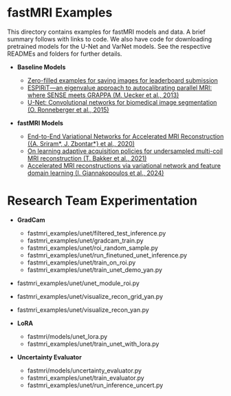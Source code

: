 # fastMRI Examples

This directory contains examples for fastMRI models and data. A brief summary
follows with links to code. We also have code for downloading pretrained models
for the U-Net and VarNet models. See the respective READMEs and folders for
further details.

* **Baseline Models**

  * [Zero-filled examples for saving images for leaderboard submission](zero_filled/)
  * [ESPIRiT—an eigenvalue approach to autocalibrating parallel MRI: where SENSE meets GRAPPA (M. Uecker et al., 2013)](cs/)
  * [U-Net: Convolutional networks for biomedical image segmentation (O. Ronneberger et al., 2015)](unet/)

* **fastMRI Models**

  * [End-to-End Variational Networks for Accelerated MRI Reconstruction ({A. Sriram*, J. Zbontar*} et al., 2020)](varnet/)
  * [On learning adaptive acquisition policies for undersampled multi-coil MRI reconstruction (T. Bakker et al., 2021)](adaptive_varnet/)
  * [Accelerated MRI reconstructions via variational network and feature domain learning (I. Giannakopoulos et al., 2024)](feature_varnet/)

# Research Team Experimentation 

* **GradCam**
   * fastmri_examples/unet/filtered_test_inference.py
  * fastmri_examples/unet/gradcam_train.py
  * fastmri_examples/unet/roi_random_sample.py
  * fastmri_examples/unet/run_finetuned_unet_inference.py
  * fastmri_examples/unet/train_on_roi.py
  * fastmri_examples/unet/train_unet_demo_yan.py
 * fastmri_examples/unet/unet_module_roi.py
 * fastmri_examples/unet/visualize_recon_grid_yan.py
 * fastmri_examples/unet/visualize_recon_yan.py


* **LoRA**
  * fastmri/models/unet_lora.py
  * fastmri_examples/unet/train_unet_with_lora.py



* **Uncertainty Evaluator**
  * fastmri/models/uncertainty_evaluator.py
  * fastmri_examples/unet/train_evaluator.py
  * fastmri_examples/unet/run_inference_uncert.py

